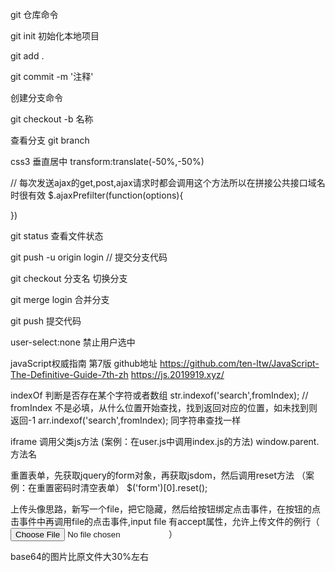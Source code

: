 git 仓库命令

git init 初始化本地项目

git add . 

git commit -m '注释'

创建分支命令

git checkout -b 名称

查看分支
git branch

css3 垂直居中
transform:translate(-50%,-50%)

// 每次发送ajax的get,post,ajax请求时都会调用这个方法所以在拼接公共接口域名时很有效
$.ajaxPrefilter(function(options){

})

git status 查看文件状态

git push -u origin login // 提交分支代码

git checkout 分支名 切换分支

git merge login 合并分支

git push 提交代码


user-select:none 禁止用户选中


javaScript权威指南 第7版 github地址 
https://github.com/ten-ltw/JavaScript-The-Definitive-Guide-7th-zh 
https://js.2019919.xyz/

indexOf 
判断是否存在某个字符或者数组
str.indexof('search',fromIndex); // fromIndex 不是必填，从什么位置开始查找，找到返回对应的位置，如未找到则返回-1
arr.indexof('search',fromIndex); 同字符串查找一样

iframe 调用父类js方法 (案例：在user.js中调用index.js的方法)
window.parent.方法名

重置表单，先获取jquery的form对象，再获取jsdom，然后调用reset方法 （案例：在重置密码时清空表单）
$('form')[0].reset();

上传头像思路，新写一个file，把它隐藏，然后给按钮绑定点击事件，在按钮的点击事件中再调用file的点击事件,input file 有accept属性，允许上传文件的例行（ <input type="file" id="file" class="upload-img" accept="image/png,image/jpeg">）

base64的图片比原文件大30%左右